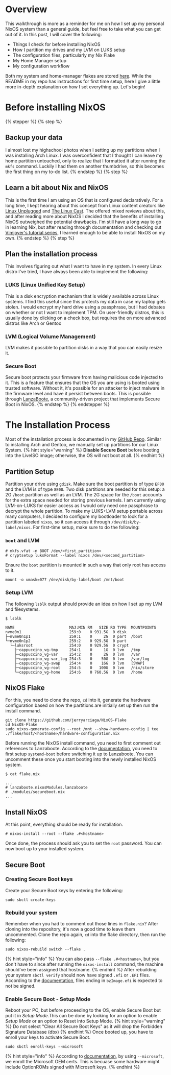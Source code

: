 # Overview
This walkthrough is more as a reminder for me on how I set up my personal NixOS system than a general guide, but feel free to take what you can get out of it. In this post, I will cover the following:
* Things I check for before installing NixOS
* How I partition my drives and my LVM on LUKS setup
* The configuration files, particularly my Nix Flake
* My Home Manager setup
* My configuration workflow

Both my system and home-manager flakes are stored [here](https://github.com/jerryarciaga/NixOS-Flake). While the README in my repo has instructions for first time setup, here I give a little more in-depth explanation on how I set everything up. Let's begin!

# Before installing NixOS
{% stepper %}
{% step %}
## Backup your data
I almost lost my highschool photos when I setting up my partitions when I was installing Arch Linux. I was overconfident that I thought I can leave my home partition untouched, only to realize that I formatted it after running the `mkfs` command. Luckily I had them on another thumbdrive, so this becomes the first thing on my to-do list.
{% endstep %}
{% step %}
## Learn a bit about Nix and NixOS
This is the first time I am using an OS that is configured declaratively. For a long time, I kept hearing about this concept from Linux content creators like [Linux Unplugged](https://www.jupiterbroadcasting.com/show/linux-unplugged/) and [The Linux Cast](https://www.youtube.com/@TheLinuxCast). The offered mixed reviews about this, and after reading more about NixOS I decided that the benefits of installing NixOS outweighed the potential drawbacks. I'm still have a long way to go in learning Nix, but after reading through documentation and checking out [Vimjoyer's tutorial series](https://www.youtube.com/watch?v=a67Sv4Mbxmc&list=PLko9chwSoP-15ZtZxu64k_CuTzXrFpxPEA), I learned enough to be able to install NixOS on my own.
{% endstep %}
{% step %}
## Plan the installation process
This involves figuring out what I want to have in my system. In every Linux distro I've tried, I have always been able to implement the following:
### LUKS (Linux Unified Key Setup)
This is a disk encryption mechanism that is widely available across Linux systems. I find this useful since this protects my data in case my laptop gets stolen. I would encrypt my hard drive using a passphrase, but I had debates on whether or not I want to implement TPM. On user-friendly distros, this is usually done by clicking on a check box, but requires the on more advanced distros like Arch or Gentoo
### LVM (Logical Volume Management)
LVM makes it possible to partition disks in a way that you can easily resize it.
### Secure Boot
Secure boot protects your firmware from having malicious code injected to it. This is a feature that ensures that the OS you are using is booted using trusted software. Without it, it's possible for an attacker to inject malware in the firmware level and have it persist between boots. This is possible through [LanzaBoote](https://github.com/nix-community/lanzaboote), a community-driven project that implements Secure Boot in NixOS.
{% endstep %}
{% endstepper %}

# The Installation Process
Most of the installation process is documented in my [GitHub Repo](https://github.com/jerryarciaga/NixOS-Flake). Similar to installing Arch and Gentoo, we manually set up partitions for our Linux System.
{% hint style="warning" %}
**Disable Secure Boot** before booting into the LiveISO image; otherwise, the OS will not boot at all.
{% endhint %}

## Partition Setup
Partition your drive using `gdisk`. Make sure the boot partition is of type `EF00` and the LVM is of type `8E00`. Two disk partitions are needed for this setup: a 2G `/boot` partition as well as an LVM. The 2G space for the `/boot` accounts for the extra space needed for storing previous kernels. I am currently using LVM-on-LUKS for easier access as I would only need one passphrase to decrypt the whole partition.
To make my LUKS+LVM setup portable across many computers, I decided to configure my bootloader to look for a partition labeled `nixos`, so it can access it through `/dev/disk/by-label/nixos`. For first-time setup, make sure to do the following:
### `boot` and LVM
```
# mkfs.vfat -n BOOT /dev/<first_partition>
# cryptsetup luksFormat --label nixos /dev/<second_partition>
```
Ensure the `boot` partition is mounted in such a way that only root has access to it.
```
mount -o umask=077 /dev/disk/by-label/boot /mnt/boot
```
### Setup LVM
The following `lsblk` output should provide an idea on how I set up my LVM and filesystems.
```
$ lsblk

NAME                        MAJ:MIN RM   SIZE RO TYPE  MOUNTPOINTS
nvme0n1                     259:0    0 931.5G  0 disk  
├─nvme0n1p1                 259:1    0     2G  0 part  /boot
└─nvme0n1p2                 259:2    0 929.5G  0 part  
  └─luksroot                254:0    0 929.5G  0 crypt 
    ├─cappuccino_vg-tmp     254:1    0     1G  0 lvm   /tmp
    ├─cappuccino_vg-var     254:2    0     2G  0 lvm   /var
    ├─cappuccino_vg-var_log 254:3    0    50G  0 lvm   /var/log
    ├─cappuccino_vg-swap    254:4    0    16G  0 lvm   [SWAP]
    ├─cappuccino_vg-root    254:5    0   100G  0 lvm   /nix/store
    └─cappuccino_vg-home    254:6    0 760.5G  0 lvm   /home
```

## NixOS Flake
For this, you need to clone the repo, `cd` into it, generate the hardware configuration based on how the partitions are initially set up then run the install command.
```
git clone https://github.com/jerryarciaga/NixOS-Flake
cd NixOS-Flake
sudo nixos-generate-config --root /mnt --show-hardware-config | tee ./flake/host/<hostname>/hardware-configuration.nix
```
Before running the NixOS install command, you need to first comment out references to Lanzaboote. According to the [documentation](https://github.com/nix-community/lanzaboote/blob/master/docs/QUICK_START.md), you need to first setup `systemd-boot` before switching it up to Lanzaboote. You can uncomment these once you start booting into the newly installed NixOS system.
```
$ cat flake.nix

...
# lanzaboote.nixosModules.lanzaboote
# ./modules/secureboot.nix
...

```

## Install NixOS
At this point, everything should be ready for installation.
```
# nixos-install --root --flake .#<hostname>
```
Once done, the process should ask you to set the `root` password. You can now boot up to your installed system.

## Secure Boot
### Creating Secure Boot keys
Create your Secure Boot keys by entering the following:
```
sudo sbctl create-keys
```
### Rebuild your system
Remember when you had to comment out those lines in `flake.nix`? After cloning into the repository, it's now a good time to leave them uncommented. Clone the repo again, `cd` into the flake directory, then run the following:
```
sudo nixos-rebuild switch --flake .
```
{% hint style="info" %}
You can also pass `--flake .#<hostname>`, but you don't have to since after running the `nixos-install` command, the machine should've been assigned that hostname.
{% endhint %}
After rebuilding your system `sbctl verify` should now have signed `.efi` or `.EFI` files. According to the [documentation](https://github.com/nix-community/lanzaboote/blob/master/docs/QUICK_START.md#checking-that-your-machine-is-ready-for-secure-boot-enforcement), files ending in `bzImage.efi` is expected to not be signed.
### Enable Secure Boot - Setup Mode
Reboot your PC, but before proceeding to the OS, enable Secure Boot but put it in *Setup Mode*.This can be done by looking for an option to enable *Setup Mode* or an option to Reset into Setup Mode.
{% hint style="warning" %}
Do not select "Clear All Secure Boot Keys" as it will drop the Forbidden Signature Database (dbx)
{% endhint %}
Once booted up, you have to enroll your keys to activate Secure Boot.
```
sudo sbctl enroll-keys --microsoft
```
{% hint style="info" %}
According to [documentation](https://github.com/nix-community/lanzaboote/blob/master/docs/QUICK_START.md#enrolling-keys), by using `--microsoft`, we enroll the Microsoft OEM certs. This is becuase some hardware might include OptionROMs signed with Microsoft keys.
{% endhint %}
